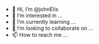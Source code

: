 - 👋 Hi, I’m @johnElis
- 👀 I’m interested in ...
- 🌱 I’m currently learning ...
- 💞️ I’m looking to collaborate on ...
- 📫 How to reach me ...

<!---
johnElis/johnElis is a ✨ special ✨ repository because its `README.md` (this file) appears on your GitHub profile.
You can click the Preview link to take a look at your changes.
--->
